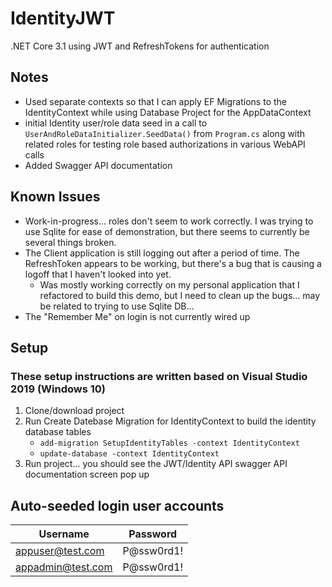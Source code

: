 # IdentityJWT
.NET Core 3.1 using JWT and RefreshTokens for authentication

## Notes
- Used separate contexts so that I can apply EF Migrations to the IdentityContext while using Database Project for the AppDataContext
- initial Identity user/role data seed in a call to `UserAndRoleDataInitializer.SeedData()` from `Program.cs` along with related roles for testing role based authorizations in various WebAPI calls
- Added Swagger API documentation

## Known Issues
- Work-in-progress...  roles don't seem to work correctly.  I was trying to use Sqlite for ease of demonstration, but there seems to currently be several things broken.  
- The Client application is still logging out after a period of time.  The RefreshToken appears to be working, but there's a bug that is causing a logoff that I haven't looked into yet.
    - Was mostly working correctly on my personal application that I refactored to build this demo, but I need to clean up the bugs... may be related to trying to use Sqlite DB...
- The "Remember Me" on login is not currently wired up

## Setup
### These setup instructions are written based on Visual Studio 2019 (Windows 10)
1. Clone/download project
1. Run Create Datebase Migration for IdentityContext to build the identity database tables
    - `add-migration SetupIdentityTables -context IdentityContext`
    - `update-database -context IdentityContext`
1. Run project... you should see the JWT/Identity API swagger API documentation screen pop up

## Auto-seeded login user accounts
| Username          | Password   |
|-------------------|------------|
| appuser@test.com  | P@ssw0rd1! |
| appadmin@test.com | P@ssw0rd1! |

